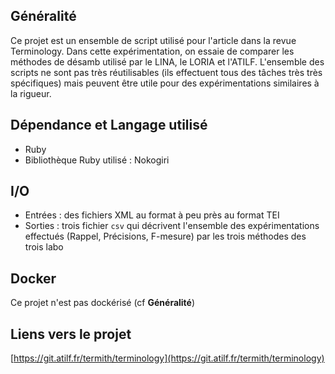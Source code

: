## Généralité
Ce projet est un ensemble de script utilisé pour l'article dans la revue Terminology. Dans cette expérimentation, on essaie de comparer les méthodes de désamb utilisé par 
le LINA, le LORIA et l'ATILF. L'ensemble des scripts ne sont pas très réutilisables (ils effectuent tous des tâches très très spécifiques) mais peuvent être utile pour des expérimentations similaires à la rigueur.
## Dépendance et Langage utilisé
- Ruby
- Bibliothèque Ruby utilisé : Nokogiri

## I/O

- Entrées : des fichiers XML au format à peu près au format TEI 
- Sorties : trois fichier `csv` qui décrivent l'ensemble des expérimentations effectués (Rappel, Précisions, F-mesure) par les trois méthodes des trois labo

## Docker
Ce projet n'est pas dockérisé (cf **Généralité**)

## Liens vers le projet
[https://git.atilf.fr/termith/terminology](https://git.atilf.fr/termith/terminology)